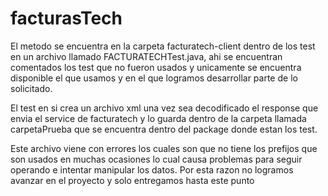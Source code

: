 # facturasTech
El metodo se encuentra en la carpeta facturatech-client dentro de los test en un archivo llamado FACTURATECHTest.java, ahi se encuentran comentados los test que no fueron usados y unicamente se encuentra disponible el que usamos y en el que logramos desarrollar parte de lo solicitado.

El test en si crea un archivo xml una vez sea decodificado el response que envia el service de facturatech y lo guarda dentro de la carpeta llamada carpetaPrueba que se encuentra dentro del package donde estan los test.

Este archivo viene con errores los cuales son que no tiene los prefijos que son usados en muchas ocasiones lo cual causa problemas para seguir operando e intentar manipular los datos. Por esta razon no logramos avanzar en el proyecto y solo entregamos hasta este punto
